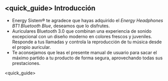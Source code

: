 ## <quick_guide> Introducción

* Energy Sistem® te agradece que hayas adquirido el *Energy Headphones BT1 Bluetooth Blue*, deseamos que lo disfrutes.
* Auriculares Bluetooth 3.0 que combinan una experiencia de sonido excepcional con un diseño moderno en colores frescos y juveniles. Responde a tus llamadas y controla la reproducción de tu música desde el propio auricular.
* Te aconsejamos que leas el presente manual de usuario para sacar el máximo partido a tu producto de forma segura, aprovechando todas sus prestaciones.

<quick_guide>


